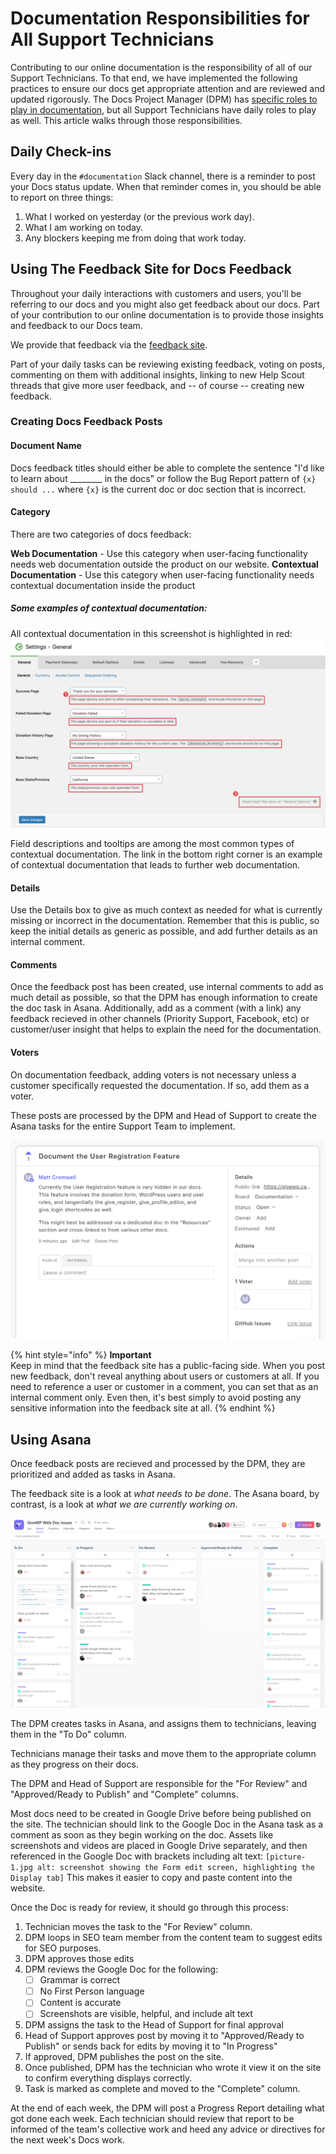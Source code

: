 # Documentation Responsibilities for All Support Technicians

Contributing to our online documentation is the responsibility of all of our Support Technicians. To that end, we have implemented the following practices to ensure our docs get appropriate attention and are reviewed and updated rigorously. The Docs Project Manager \(DPM\) has [specific roles to play in documentation](/management.md), but all Support Technicians have daily roles to play as well. This article walks through those responsibilities.

## Daily Check-ins

Every day in the `#documentation` Slack channel, there is a reminder to post your Docs status update. When that reminder comes in, you should be able to report on three things:

1. What I worked on yesterday \(or the previous work day\).
1. What I am working on today.
1. Any blockers keeping me from doing that work today.

## Using The Feedback Site for Docs Feedback

Throughout your daily interactions with customers and users, you'll be referring to our docs and you might also get feedback about our docs. Part of your contribution to our online documentation is to provide those insights and feedback to our Docs team.

We provide that feedback via the [feedback site](https://feedback.givewp.com). 

Part of your daily tasks can be reviewing existing feedback, voting on posts, commenting on them with additional insights, linking to new Help Scout threads that give more user feedback, and -- of course -- creating new feedback. 

### Creating Docs Feedback Posts

#### Document Name
Docs feedback titles should either be able to complete the sentence "I'd like to learn about \_\_\_\_\_\_\_\_ in the docs" or follow the Bug Report pattern of `{x} should ...` where `{x}` is the current doc or doc section that is incorrect.

#### Category
There are two categories of docs feedback:

**Web Documentation** - Use this category when user-facing functionality needs web documentation outside the product on our website.
**Contextual Documentation** - Use this category when user-facing functionality needs contextual documentation inside the product

##### Some examples of contextual documentation:
All contextual documentation in this screenshot is highlighted in red:
![Contextual documentation is included within the plugin itself](/assets/contextual-doc-examples.png)

Field descriptions and tooltips are among the most common types of contextual documentation.
The link in the bottom right corner is an example of contextual documentation that leads to further web documentation.

#### Details
Use the Details box to give as much context as needed for what is currently missing or incorrect in the documentation. Remember that this is public, so keep the initial details as generic as possible, and add further details as an internal comment. 

#### Comments
Once the feedback post has been created, use internal comments to add as much detail as possible, so that the DPM has enough information to create the doc task in Asana. Additionally, add as a comment \(with a link\) any feedback recieved in other channels \(Priority Support, Facebook, etc\) or customer/user insight that helps to explain the need for the documentation.

#### Voters
On documentation feedback, adding voters is not necessary unless a customer specifically requested the documentation. If so, add them as a voter.

These posts are processed by the DPM and Head of Support to create the Asana tasks for the entire Support Team to implement. 

![A sample Docs feedback post.](/assets/canny-documentation-feedback-details.png)

{% hint style="info" %}
**Important**  
Keep in mind that the feedback site has a public-facing side. When you post new feedback, don't reveal anything about users or customers at all. If you need to reference a user or customer in a comment, you can set that as an internal comment only. Even then, it's best simply to avoid posting any sensitive information into the feedback site at all.
{% endhint %}

## Using Asana

Once feedback posts are recieved and processed by the DPM, they are prioritized and added as tasks in Asana.

The feedback site is a look at _what needs to be done_. The Asana board, by contrast, is a look at _what we are currently working on_. 

![The GiveWP Web Doc Issues board in Asana.](/assets/asana-givewp-docs-board-view.png)

The DPM creates tasks in Asana, and assigns them to technicians, leaving them in the "To Do" column. 

Technicians manage their tasks and move them to the appropriate column as they progress on their docs. 

The DPM and Head of Support are responsible for the "For Review" and "Approved/Ready to Publish" and "Complete" columns. 

Most docs need to be created in Google Drive before being published on the site. The technician should link to the Google Doc in the Asana task as a comment as soon as they begin working on the doc. Assets like screenshots and videos are placed in Google Drive separately, and then referenced in the Google Doc with brackets including alt text: `[picture-1.jpg alt: screenshot showing the Form edit screen, highlighting the Display tab]` This makes it easier to copy and paste content into the website. 

Once the Doc is ready for review, it should go through this process:

1. Technician moves the task to the "For Review" column.
1. DPM loops in SEO team member from the content team to suggest edits for SEO purposes. 
1. DPM approves those edits
1. DPM reviews the Google Doc for the following:
    - [ ] Grammar is correct
    - [ ] No First Person language
    - [ ] Content is accurate 
    - [ ] Screenshots are visible, helpful, and include alt text
1. DPM assigns the task to the Head of Support for final approval
1. Head of Support approves post by moving it to "Approved/Ready to Publish" or sends back for edits by moving it to "In Progress"
1. If approved, DPM publishes the post on the site.
1. Once published, DPM has the technician who wrote it view it on the site to confirm everything displays correctly.
1. Task is marked as complete and moved to the "Complete" column.


At the end of each week, the DPM will post a Progress Report detailing what got done each week. Each technician should review that report to be informed of the team's collective work and heed any advice or directives for the next week's Docs work.


